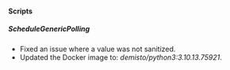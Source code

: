 
#### Scripts

##### ScheduleGenericPolling

- Fixed an issue where a value was not sanitized.
- Updated the Docker image to: *demisto/python3:3.10.13.75921*.
